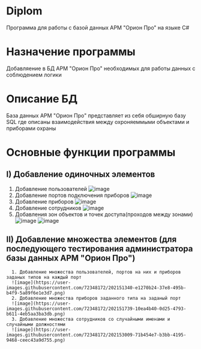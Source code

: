 # Diplom
Программа для работы с базой данных АРМ "Орион Про" на языке C# 


# Назначение программы
Добавляение в БД АРМ "Орион Про" необходимых для работы данных с соблюдением логики

# Описание БД 
База данных АРМ "Орион Про" представляет из себя обширную базу SQL где описаны взаимодействия между охроняеммыми объектами и приборами охраны

# Основные функции программы
## I) Добавление одиночных элементов
   1. Добавление пользователей 
      ![image](https://user-images.githubusercontent.com/72348172/202149903-0a27a6b2-9646-4ade-92c8-20e9b1a0fb9a.png)
   2. Добавление портов подключения приборов
      ![image](https://user-images.githubusercontent.com/72348172/202152788-1b799e8a-13d2-46f8-aa49-0b5f71a423fe.png)
   3. Добавление приборов
      ![image](https://user-images.githubusercontent.com/72348172/202150159-2cfa5241-c51a-42e3-a617-5704e97deb70.png)
   4. Добавление сотрудников 
      ![image](https://user-images.githubusercontent.com/72348172/202150481-9f6a7852-e903-4c06-ba4c-480274698e6f.png)
   5. Добавления зон объектов и точек доступа(проходов между зонами)
      ![image](https://user-images.githubusercontent.com/72348172/202150736-588302ae-e085-40ee-944e-03b2fdd9be9f.png)
      ![image](https://user-images.githubusercontent.com/72348172/202150753-c9d8e968-011f-45fd-b0f5-f8a0e4f76e01.png)
## II) Добавление множества элементов (для последующего тестирования администратора базы данных АРМ "Орион Про")
      1. Добавление множества пользователей, портов на них и приборов заданых типов на каждый порт
      ![image](https://user-images.githubusercontent.com/72348172/202151340-e1270b24-37e8-495b-b4f9-5a89f6e1e3d7.png)
      2. Добавление множества приборов заданного типа на заданый порт 
      ![image](https://user-images.githubusercontent.com/72348172/202151739-10ea4b40-0d25-4793-b611-4eb5aa3ba3db.png)
      3. Добавление множества сотрудников со случайными именами и случайными должностями
      ![image](https://user-images.githubusercontent.com/72348172/202153009-71b454e7-b3bb-4195-9468-ceec43a9d755.png)


